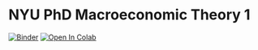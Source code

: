 # NYU PhD Macroeconomic Theory 1
[![Binder](https://mybinder.org/badge_logo.svg)](https://mybinder.org/v2/gh/jborovicka/nyu-phd-macro-i/HEAD)
[![Open In Colab](https://colab.research.google.com/assets/colab-badge.svg)](https://colab.research.google.com/github/jborovicka/nyu-phd-macro-i/)

